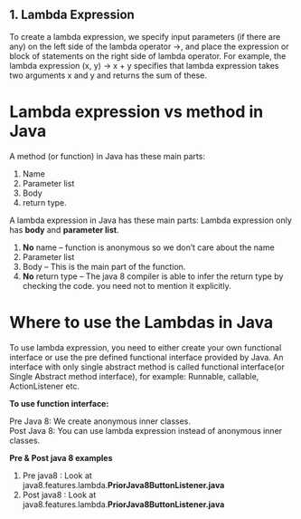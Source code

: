 ## 1. Lambda Expression 

To create a lambda expression, we specify input parameters (if there are any) on the left side of the lambda operator ->, and place the expression or block of statements on the right side of lambda operator. For example, the lambda expression (x, y) -> x + y specifies that lambda expression takes two arguments x and y and returns the sum of these.

Lambda expression vs method in Java
===================================

A method (or function) in Java has these main parts:
1. Name
2. Parameter list
3. Body
4. return type.

A lambda expression in Java has these main parts:
Lambda expression only has **body** and **parameter list**.
1. **No** name – function is anonymous so we don’t care about the name
2. Parameter list
3. Body – This is the main part of the function.
4. **No** return type – The java 8 compiler is able to infer the return type by checking the code. you need not to mention it explicitly.

Where to use the Lambdas in Java
=================================

To use lambda expression, you need to either create your own functional interface or use the pre defined functional interface provided by Java. An interface with only single abstract method is called functional interface(or Single Abstract method interface), for example: Runnable, callable, ActionListener etc.

**To use function interface:**

Pre Java 8: We create anonymous inner classes.<br/>
Post Java 8: You can use lambda expression instead of anonymous inner classes.


**Pre & Post java 8 examples**

1) Pre java8 : Look at java8.features.lambda.**PriorJava8ButtonListener.java**<br/>
2) Post java8 : Look at java8.features.lambda.**PriorJava8ButtonListener.java**


 
